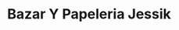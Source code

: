 ---
title: "Bazar Y Papeleria Jessik"
url: /cuenca/bazar-y-papeleria-jessik/
shop: material de oficina
---